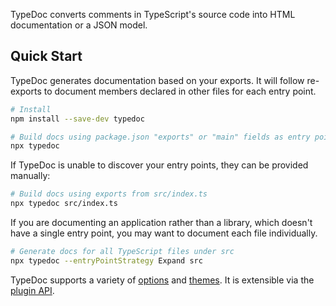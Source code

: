 TypeDoc converts comments in TypeScript's source code into HTML documentation
or a JSON model.

## Quick Start

TypeDoc generates documentation based on your exports. It will follow re-exports
to document members declared in other files for each entry point.

```bash
# Install
npm install --save-dev typedoc

# Build docs using package.json "exports" or "main" fields as entry points
npx typedoc
```

If TypeDoc is unable to discover your entry points, they can be provided manually:

```bash
# Build docs using exports from src/index.ts
npx typedoc src/index.ts
```

If you are documenting an application rather than a library, which doesn't have
a single entry point, you may want to document each file individually.

```bash
# Generate docs for all TypeScript files under src
npx typedoc --entryPointStrategy Expand src
```

TypeDoc supports a variety of [options](./options.md) and [themes](./themes.md).
It is extensible via the [plugin API](./plugins.md).
